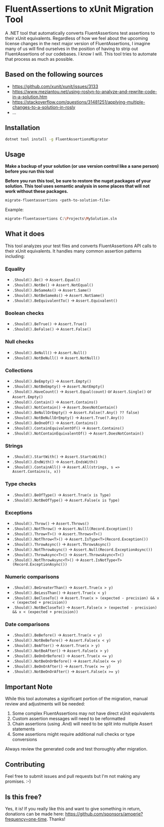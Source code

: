 # FluentAssertions to xUnit Migration Tool

A .NET tool that automatically converts FluentAssertions test assertions to their xUnit equivalents.
Regardless of how we feel about the upcoming license changes in the next major version of FluentAssertions, I imagine many of us will find ourselves in the position of having to strip out FluentAssertions of our codebases. 
I know I will. This tool tries to automate that process as much as possible. 

## Based on the following sources

- https://github.com/xunit/xunit/issues/3133
- https://www.meziantou.net/using-roslyn-to-analyze-and-rewrite-code-in-a-solution.htm
- https://stackoverflow.com/questions/31481251/applying-multiple-changes-to-a-solution-in-rosly
- ... 


## Installation

```bash
dotnet tool install -g FluentAssertionsMigrator
```

## Usage

**Make a backup of your solution (or use version control like a sane person) before you run this tool**

**Before you run this tool, be sure to restore the nuget packages of your solution. This tool uses semantic analysis in some places that will not work without these packages.**

```bash
migrate-fluentassertions <path-to-solution-file>
```

Example:
```bash
migrate-fluentassertions C:\Projects\MySolution.sln
```

## What it does

This tool analyzes your test files and converts FluentAssertions API calls to their xUnit equivalents. It handles many common assertion patterns including:

### Equality
- `.Should().Be()` → `Assert.Equal()`
- `.Should().NotBe()` → `Assert.NotEqual()`
- `.Should().BeSameAs()` → `Assert.Same()`
- `.Should().NotBeSameAs()` → `Assert.NotSame()`
- `.Should().BeEquivalentTo()` → `Assert.Equivalent()`

### Boolean checks
- `.Should().BeTrue()` → `Assert.True()`
- `.Should().BeFalse()` → `Assert.False()`

### Null checks
- `.Should().BeNull()` → `Assert.Null()`
- `.Should().NotBeNull()` → `Assert.NotNull()`

### Collections
- `.Should().BeEmpty()` → `Assert.Empty()`
- `.Should().NotBeEmpty()` → `Assert.NotEmpty()`
- `.Should().HaveCount()` → `Assert.Equal(count)` or `Assert.Single()` or `Assert.Empty()`
- `.Should().Contain()` → `Assert.Contains()`
- `.Should().NotContain()` → `Assert.DoesNotContain()`
- `.Should().BeNullOrEmpty()` → `Assert.False(?.Any() ?? false)`
- `.Should().NotBeNullOrEmpty()` → `Assert.True(?.Any())`
- `.Should().BeOneOf()` → `Assert.Contains()`
- `.Should().ContainEquivalentOf()` → `Assert.Contains()`
- `.Should().NotContainEquivalentOf()` → `Assert.DoesNotContain()`

### Strings
- `.Should().StartWith()` → `Assert.StartsWith()`
- `.Should().EndWith()` → `Assert.EndsWith()`
- `.Should().ContainAll()` → `Assert.All(strings, s => Assert.Contains(s, x))`

### Type checks
- `.Should().BeOfType()` → `Assert.True(x is Type)`
- `.Should().NotBeOfType()` → `Assert.False(x is Type)`

### Exceptions
- `.Should().Throw()` → `Assert.Throws()`
- `.Should().NotThrow()` → `Assert.Nulll(Record.Exception())`
- `.Should().Throw<T>()` → `Assert.Throws<T>()`
- `.Should().NotThrow<T>()` → `Assert.IsType<T>(Record.Exception())`
- `.Should().ThrowAsync()` → `Assert.ThrowsAsync()`
- `.Should().NotThrowAsync()` → `Assert.Null(Record.ExceptionAsync())`
- `.Should().ThrowAsync<T>()` → `Assert.ThrowsAsync<T>()`
- `.Should().NotThrowAsync<T>()` → `Assert.IsNotType<T>(Record.ExceptionAsync())`

### Numeric comparisons
- `.Should().BeGreaterThan()` → `Assert.True(x > y)`
- `.Should().BeLessThan()` → `Assert.True(x < y)`
- `.Should().BeCloseTo()` → `Assert.True(x > (expected - precision) && x < (expected + precision))`
- `.Should().NotBeCloseTo()` → `Assert.False(x > (expected - precision) && x < (expected + precision))`

### Date comparisons
- `.Should().BeBefore()` → `Assert.True(x < y)`
- `.Should().NotBeBefore()` → `Assert.False(x < y)`
- `.Should().BeAfter()` → `Assert.True(x > y)`
- `.Should().NotBeAfter()` → `Assert.False(x > y)`
- `.Should().BeOnOrBefore()` → `Assert.True(x <= y)`
- `.Should().NotBeOnOrBefore()` → `Assert.False(x <= y)`
- `.Should().BeOnOrAfter()` → `Assert.True(x >= y)`
- `.Should().NotBeOnOrAfter()` → `Assert.False(x >= y)`

## Important Note

While this tool automates a significant portion of the migration, manual review and adjustments will be needed:

1. Some complex FluentAssertions may not have direct xUnit equivalents
2. Custom assertion messages will need to be reformatted
3. Chain assertions (using .And) will need to be split into multiple Assert statements
4. Some assertions might require additional null checks or type conversions

Always review the generated code and test thoroughly after migration.

## Contributing

Feel free to submit issues and pull requests but I'm not making any promises. :-) 

## Is this free?

Yes, it is! 
If you really like this and want to give something in return, donations can be made here: https://github.com/sponsors/amoerie?frequency=one-time. Thanks!
